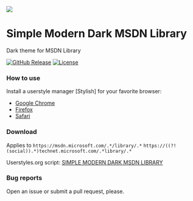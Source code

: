 ![](https://userstyles.org/style_screenshots/131684_after.jpeg?r=1480874684) 

# Simple Modern Dark MSDN Library
Dark theme for MSDN Library

[![GitHub Release](https://img.shields.io/badge/Build-1.6-blue.svg)](https://github.com/zeeex/Simple-Modern-Dark-MSDN-Library/releases) 
[![License](https://img.shields.io/badge/License-MIT%20License-red.svg)](https://github.com/zeeex/Simple-Modern-Dark-MSDN-Library/blob/master/LICENSE)

### How to use
Install a userstyle manager [Stylish] for your favorite browser:

- [Google Chrome](https://chrome.google.com/webstore/detail/stylish/fjnbnpbmkenffdnngjfgmeleoegfcffe?hl=en)
- [Firefox](https://addons.mozilla.org/en-US/firefox/addon/stylish/)
- [Safari](http://sobolev.us/stylish)

### Download
Applies to `https://msdn.microsoft.com/.*/library/.*` 
`https://((?!(social)).*)technet.microsoft.com/.*library/.*`

Userstyles.org script: [SIMPLE MODERN DARK MSDN LIBRARY](https://userstyles.org/styles/131684/simple-modern-dark-msdn-library)

### Bug reports

Open an issue or submit a pull request, please.
